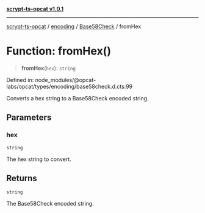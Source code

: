 [**scrypt-ts-opcat v1.0.1**](../../../../../README.md)

***

[scrypt-ts-opcat](../../../../../README.md) / [encoding](../../../README.md) / [Base58Check](../README.md) / fromHex

# Function: fromHex()

> **fromHex**(`hex`): `string`

Defined in: node\_modules/@opcat-labs/opcat/types/encoding/base58check.d.cts:99

Converts a hex string to a Base58Check encoded string.

## Parameters

### hex

`string`

The hex string to convert.

## Returns

`string`

The Base58Check encoded string.
